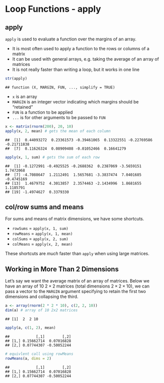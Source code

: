 Loop Functions - apply
================

## apply

`apply` is used to evaluate a function over the margins of an array.

-   It is most often used to apply a function to the rows or columns of
    a matrix
-   It can be used with general arrays, e.g. taking the average of an
    array of matrices
-   It is not really faster than writing a loop, but it works in one
    line

``` r
str(apply)
```

    ## function (X, MARGIN, FUN, ..., simplify = TRUE)

-   `x` is an array
-   `MARGIN` is an integer vector indicating which margins should be
    “retained”
-   `FUN` is a function to be applied
-   `...` is for other arguments to be passed to `FUN`

``` r
x <- matrix(rnorm(200), 20, 10)
apply(x, 2, mean) # gets the mean of each column
```

    ##  [1]  0.44093272  0.23361573 -0.39461065  0.13322551 -0.22769586 -0.21711838
    ##  [7]  0.11626324  0.08909408 -0.01052466  0.16641279

``` r
apply(x, 1, sum) # gets the sum of each row
```

    ##  [1] -0.1272991 -0.4925525 -0.2688362  0.2387069 -3.5659151  1.7472068
    ##  [7] -4.7088647  1.2112491  1.5657681 -3.3837474  7.0401685 -0.4745169
    ## [13]  1.4679752  4.3013857  2.3574463 -2.1434996  1.8681655  1.1185791
    ## [19] -1.4974627  0.3379330

## col/row sums and means

For sums and means of matrix dimensions, we have some shortcuts.

-   `rowSums` = `apply(x, 1, sum)`
-   `rowMeans` = `apply(x, 1, mean)`
-   `colSums` = `apply(x, 2, sum)`
-   `colMeans` = `apply(x, 2, mean)`

These shortcuts are *much* faster than `apply` when using large
matrices.

## Working in More Than 2 Dimensions

Let’s say we want the average matrix of an array of matrices. Below we
have an array of 10 2 × 2 matrices (total dimensions 2 × 2 × 10), we can
pass a vector to the `MARGIN` argument specifying to retain the first
two dimensions and collapsing the third.

``` r
a <- array(rnorm(2 * 2 * 10), c(2, 2, 10))
dim(a) # array of 10 2x2 matrices
```

    ## [1]  2  2 10

``` r
apply(a, c(1, 2), mean)
```

    ##            [,1]        [,2]
    ## [1,] 0.15662714  0.07016828
    ## [2,] 0.07744307 -0.50052244

``` r
# equivlent call using rowMeans
rowMeans(a, dims = 2)
```

    ##            [,1]        [,2]
    ## [1,] 0.15662714  0.07016828
    ## [2,] 0.07744307 -0.50052244
